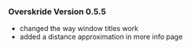 ### Overskride Version 0.5.5
- changed the way window titles work
- added a distance approximation in more info page 
